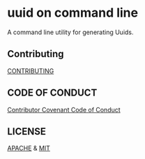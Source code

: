 # uuid on command line

A command line utility for generating Uuids.

## Contributing

[CONTRIBUTING](CONTRIBUTING.md)

## CODE OF CONDUCT

[Contributor Covenant Code of Conduct](CODE_OF_CONDUCT.md)

## LICENSE

[APACHE](LICENSE-APACHE) & [MIT](LICENSE-MIT)
